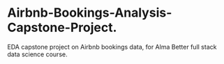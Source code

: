# Airbnb-Bookings-Analysis-Capstone-Project.
EDA capstone project on Airbnb bookings data, for Alma Better full stack data science course.
